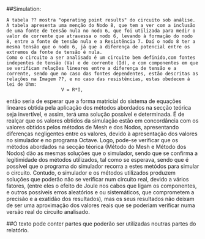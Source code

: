 ##Simulation:

	A tabela ?? mostra "operating point results" do circuito sob análise. A tabela apresenta uma menção do Nodo 8, que tem a ver com a inclusão de uma fonte de tensão nula no nodo 6, que foi utilizada para medir o valor de corrente que atravessa o nodo 6, levando à formação do nodo 8, entre a fonte de tensão nula e a Resistência 7. Daí o nodo 8 ter a mesma tensão que o nodo 6, já que a diferença de potencial entre os extremos da fonte de tensão é nula.
	Como o circuito a ser analisado é um circuito bem definido,com fontes indepentes de tensão (Va) e de corrente (Id), e com componentes em que se verificam relações lineares entre a diferença de tensão e a corrente, sendo que no caso das fontes dependentes, estão descritas as relações na Imagem ??, e no caso das resistências, estas obedecem à lei de Ohm:
						V = R*I,
então seria de esperar que a forma matricial do sistema de equações lineares obtida pela aplicação dos métodos abordados na secção teórica seja invertível, e assim, terá uma solução possível e determinada.
	É de realçar que os valores obtidos da simulação estão em concordância com os valores obtidos pelos métodos de Mesh e dos Nodos, apresentando diferenças negligentes entre os valores, devido à apresentação dos valores no simulador e no programa Octave.
	Logo, pode-se verificar que os métodos abordados na secção téorica (Método do Mesh e Método dos Nodos) dão as mesmas soluções que o simulador, sendo que se confirma a legitimidade dos métodos utilizados, tal como se esperava, sendo que é possível que o programa do simulador recorra a estes metódos para simular o circuito.
	Contudo, o simulador e os métodos utilizados produzem soluções que poderão não se verificar num circuito real, devido a vários fatores, (entre eles o efeito de Joule nos cabos que ligam os componentes, e outros possíveis erros aleatórios e ou sistemáticos, que comprometem a precisão e a exatidão dos resultados), mas os seus resultados não deixam de ser uma aproximação dos valores reais que se poderiam verificar numa versão real do circuito analisado.
	
	
	
##O texto pode conter partes que poderão ser utilizadas noutras partes do relatório.
